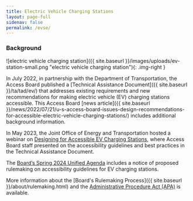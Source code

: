 ```yaml
---
title: Electric Vehicle Charging Stations
layout: page-full
sidenav: false
permalink: /evse/
--- 
```

### Background

![electric vehicle charging station]({{ site.baseurl }}/images/uploads/ev-station-small.png "electric vehicle charging station"){: .img-right }

In July 2022, in partnership with the Department of Transportation, the Access Board published a [Technical Assistance Document]({{ site.baseurl }}/ta/tad/ev/) that addresses existing requirements and new recommendations for making electric vehicle (EV) charging stations accessible. This Access Board [news article]({{ site.baseurl }}/news/2022/07/21/u-s-access-board-issues-design-recommendations-for-accessible-electric-vehicle-charging-stations/) includes additional background information.

In May 2023, the Joint Office of Energy and Transportation hosted a webinar on [Designing for Accessible EV Charging Stations](https://driveelectric.gov/webinars/accessibility), where Access Board staff presented on the accessibility guidelines and best practices in the Technical Assistance Document.

The [Board’s Spring 2024 Unified Agenda](https://www.reginfo.gov/public/do/eAgendaMain?operation=OPERATION_GET_AGENCY_RULE_LIST&currentPub=true&agencyCode=&showStage=active&agencyCd=3014)
includes a notice of proposed rulemaking on accessibility guidelines for EV charging stations.

More information about the [Board's Rulemaking Process]({{ site.baseurl }}/about/rulemaking.html) and the [Administrative Procedure Act (APA)](https://www.archives.gov/federal-register/laws/administrative-procedure) is available.
